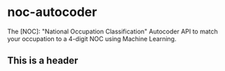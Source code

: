 # noc-autocoder
The [NOC]: "National Occupation Classification" Autocoder API to match your occupation to a 4-digit NOC using Machine Learning.

## This is a header
